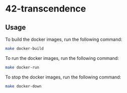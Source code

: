 # 42-transcendence

## Usage

To build the docker images, run the following command:
```bash
make docker-build
```

To run the docker images, run the following command:
```bash
make docker-run
```

To stop the docker images, run the following command:
```bash
make docker-down
```